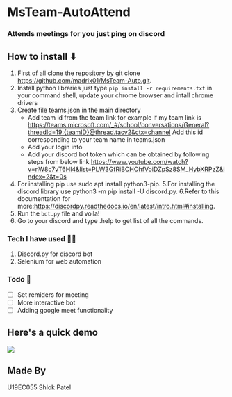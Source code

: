 # MsTeam-AutoAttend
### Attends meetings for you just ping on discord

## How to install ⬇

1. First of all clone the repository by git clone https://github.com/madrix01/MsTeam-Auto.git.
2. Install python libraries just type ```pip install -r requirements.txt``` in your command shell, update your chrome browser and intall chrome drivers
3. Create file teams.json in the main directory
      - Add team id from the team link 
       for example if my team link is https://teams.microsoft.com/_#/school/conversations/General?threadId=19:{teamID}@thread.tacv2&ctx=channel
       Add this id corresponding to your team name in teams.json
      - Add your login info 
      - Add your discord bot token which can be obtained by following steps from below link
       https://www.youtube.com/watch?v=nW8c7vT6Hl4&list=PLW3GfRiBCHOhfVoiDZpSz8SM_HybXRPzZ&index=2&t=0s
4. For installing pip use sudo apt install python3-pip.
5.For installing the discord library use python3 -m pip install -U discord.py.
6.Refer to this documentation for more:https://discordpy.readthedocs.io/en/latest/intro.html#installing.
6. Run the ```bot.py``` file and voila!
7. Go to your discord and type .help to get list of all the commands.

### Tech I have used 👩‍💻
 1. Discord.py for discord bot
 2. Selenium for web automation
 
### Todo 📝
- [ ] Set remiders for meeting 
- [ ] More interactive bot 
- [ ] Adding google meet functionality

## Here's a quick demo 
![](Demo.gif)

## Made By
U19EC055 Shlok Patel

